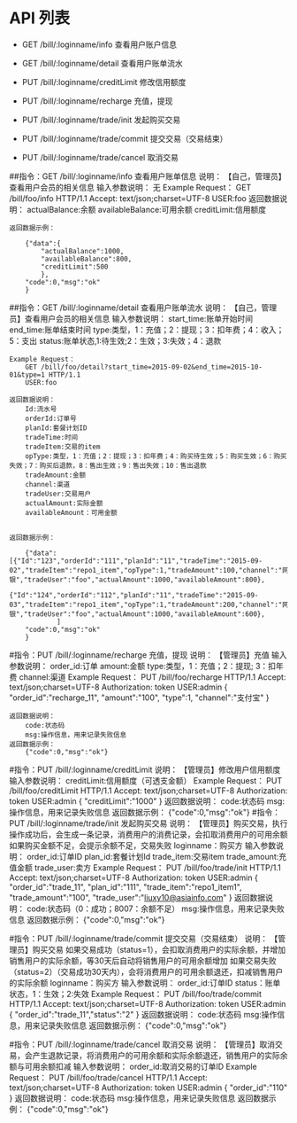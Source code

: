 # API 列表
- GET /bill/:loginname/info 查看用户账户信息

- GET /bill/:loginname/detail 查看用户账单流水

- PUT /bill/:loginname/creditLimit 修改信用额度

- PUT /bill/:loginname/recharge 充值，提现

- PUT /bill/:loginname/trade/init 发起购买交易

- PUT /bill/:loginname/trade/commit 提交交易（交易结束）

- PUT /bill/:loginname/trade/cancel 取消交易


##指令：GET /bill/:loginname/info 查看用户账单信息
	说明：
		【自己，管理员】查看用户会员的相关信息
	输入参数说明：
		无
	Example Request：
		GET /bill/foo/info HTTP/1.1 
		Accept: text/json;charset=UTF-8
		USER:foo
	返回数据说明：
		actualBalance:余额
		availableBalance:可用余额
		creditLimit:信用额度

	返回数据示例：

		{"data":{
			"actualBalance":1000,
			"availableBalance":800,
			"creditLimit":500
			},
		"code":0,"msg":"ok"
		}
##指令：GET /bill/:loginname/detail 查看用户账单流水
	说明：
		【自己，管理员】查看用户会员的相关信息
	输入参数说明：
		start_time:账单开始时间
		end_time:账单结束时间
		type:类型，1：充值；2：提现；3：扣年费；4：收入；5：支出
		status:账单状态,1:待生效;2：生效；3:失效；4：退款
		
	Example Request：
		GET /bill/foo/detail?start_time=2015-09-02&end_time=2015-10-01&type=1 HTTP/1.1 
		USER:foo
		
	返回数据说明：
		Id:流水号
		orderId:订单号
		planId:套餐计划ID
		tradeTime:时间
		tradeItem:交易的item
		opType:类型，1：充值；2：提现；3：扣年费；4：购买待生效；5：购买生效；6：购买失效；7：购买后退款，8：售出生效；9：售出失效；10：售出退款
		tradeAmount:金额
		channel:渠道
		tradeUser:交易用户
		actualAmount:实际金额
		availableAmount：可用金额
		
	
	返回数据示例：

		{"data":[{"Id":"123","orderId":"111","planId":"11","tradeTime":"2015-09-02","tradeItem":"repo1_item","opType":1,"tradeAmount":100,"channel":"网银","tradeUser":"foo","actualAmount":1000,"availableAmount":800},
				 {"Id":"124","orderId":"112","planId":"11","tradeTime":"2015-09-03","tradeItem":"repo1_item","opType":1,"tradeAmount":200,"channel":"网银","tradeUser":"foo","actualAmount":1000,"availableAmount":600},
			    ]
		"code":0,"msg":"ok"
		}


#指令：PUT /bill/:loginname/recharge 充值，提现
	说明：
		【管理员】充值
	输入参数说明：
		order_id:订单
		amount:金额
		type:类型，1：充值；2：提现; 3：扣年费
		channel:渠道
	Example Request：
		PUT /bill/foo/recharge HTTP/1.1 
		Accept: text/json;charset=UTF-8
		Authorization: token
		USER:admin
		{
			"order_id":"recharge_11",
			"amount":"100",
			"type":1,
			"channel":"支付宝"
		}

	返回数据说明：
		code:状态码
		msg:操作信息，用来记录失败信息
	返回数据示例：
		{"code":0,"msg":"ok"}
#指令：PUT /bill/:loginname/creditLimit
	说明：
		【管理员】修改用户信用额度
	输入参数说明：
		creditLimit:信用额度（可透支金额）
	Example Request：
		PUT /bill/foo/creditLimit HTTP/1.1 
		Accept: text/json;charset=UTF-8
		Authorization: token
		USER:admin
		{
			"creditLimit":"1000"
		}
	返回数据说明：
		code:状态码
		msg:操作信息，用来记录失败信息
	返回数据示例：
		{"code":0,"msg":"ok"}
#指令：PUT /bill/:loginname/trade/init 发起购买交易
	说明：
		【管理员】购买交易，执行操作成功后，会生成一条记录，消费用户的消费记录，会扣取消费用户的可用余额
					   如果购买金额不足，会提示余额不足，交易失败
					   loginname：购买方
	输入参数说明：
		order_id:订单ID
		plan_id:套餐计划Id
		trade_item:交易item
		trade_amount:充值金额
		trade_user:卖方
	Example Request：
		PUT /bill/foo/trade/init HTTP/1.1 
		Accept: text/json;charset=UTF-8
		Authorization: token
		USER:admin
		{
			"order_id":"trade_11",
			"plan_id":"111",
			"trade_item":"repo1_item1",
			"trade_amount":"100",
			"trade_user":"liuxy10@asiainfo.com"
		}
	返回数据说明：
		code:状态码（0：成功；8007：余额不足）
		msg:操作信息，用来记录失败信息
	返回数据示例：
		{"code":0,"msg":"ok"}

#指令：PUT /bill/:loginname/trade/commit 提交交易（交易结束）
	说明：
		【管理员】购买交易
			   如果交易成功（status=1），会扣取消费用户的实际余额，并增加销售用户的实际余额，等30天后自动将销售用户的可用余额增加
			   如果交易失败（status=2）（交易成功30天内），会将消费用户的可用余额退还，扣减销售用户的实际余额
			   loginname：购买方
	输入参数说明：
		order_id:订单ID
		status：账单状态，1：生效；2:失效
	Example Request：
		PUT /bill/foo/trade/commit HTTP/1.1 
		Accept: text/json;charset=UTF-8
		Authorization: token
		USER:admin
		{
			"order_id":"trade_11","status":"2"
		}
	返回数据说明：
		code:状态码
		msg:操作信息，用来记录失败信息
	返回数据示例：
		{"code":0,"msg":"ok"}
		
#指令：PUT /bill/:loginname/trade/cancel 取消交易
	说明：
		【管理员】取消交易，会产生退款记录，将消费用户的可用余额和实际余额退还，销售用户的实际余额与可用余额扣减
	输入参数说明：
		order_id:取消交易的订单ID
	Example Request：
		PUT /bill/foo/trade/cancel HTTP/1.1 
		Accept: text/json;charset=UTF-8
		Authorization: token
		USER:admin
		{
			"order_id":"110"
		}
	返回数据说明：
		code:状态码
		msg:操作信息，用来记录失败信息
	返回数据示例：
		{"code":0,"msg":"ok"}
		
